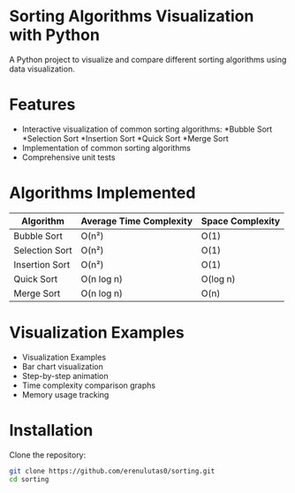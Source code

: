 # Sorting Algorithms Visualization with Python
A Python project to visualize and compare different sorting algorithms using data visualization.

# Features
- Interactive visualization of common sorting algorithms:
  *Bubble Sort
  *Selection Sort
  *Insertion Sort
  *Quick Sort
  *Merge Sort
- Implementation of common sorting algorithms
- Comprehensive unit tests

# Algorithms Implemented
| Algorithm      | Average Time Complexity | Space Complexity |
|--------------|----------------------|----------------|
| Bubble Sort   | O(n²)                | O(1)           |
| Selection Sort | O(n²)                | O(1)           |
| Insertion Sort | O(n²)                | O(1)           |
| Quick Sort    | O(n log n)            | O(log n)       |
| Merge Sort    | O(n log n)            | O(n)           |


# Visualization Examples
- Visualization Examples
- Bar chart visualization
- Step-by-step animation
- Time complexity comparison graphs
- Memory usage tracking
  
# Installation
Clone the repository:
```bash
git clone https://github.com/erenulutas0/sorting.git
cd sorting
```

